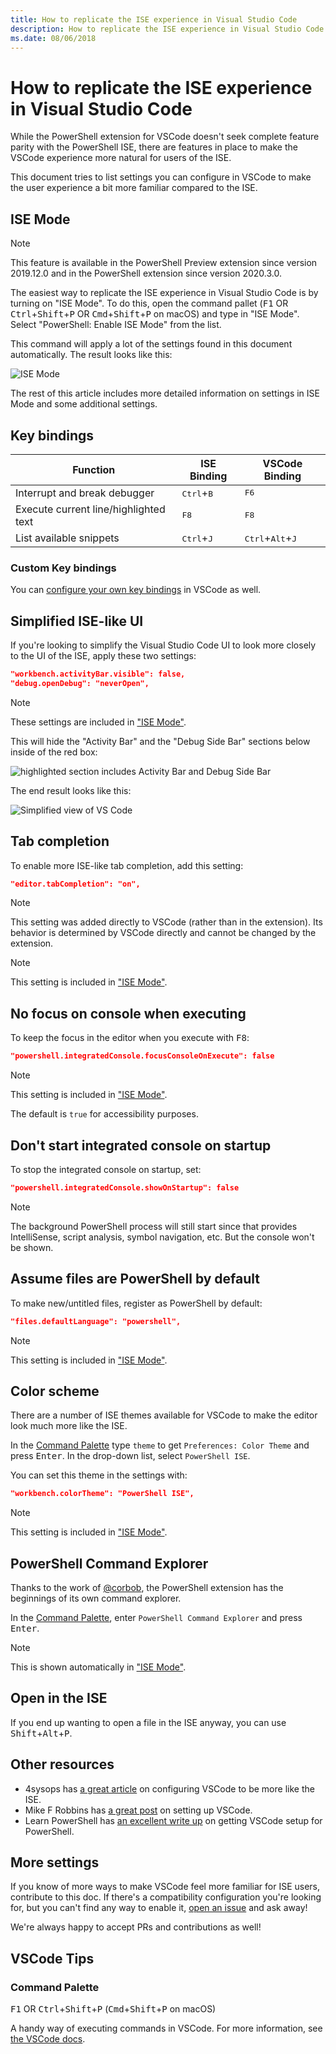 ```yaml
---
title: How to replicate the ISE experience in Visual Studio Code
description: How to replicate the ISE experience in Visual Studio Code
ms.date: 08/06/2018
---
```


# How to replicate the ISE experience in Visual Studio Code

While the PowerShell extension for VSCode doesn't seek
complete feature parity with the PowerShell ISE,
there are features in place to make the VSCode experience more natural
for users of the ISE.

This document tries to list settings you can configure in VSCode
to make the user experience a bit more familiar compared to the ISE.

## ISE Mode

> [!NOTE]
> This feature is available in the PowerShell Preview extension since version 2019.12.0
> and in the PowerShell extension since version 2020.3.0.

The easiest way to replicate the ISE experience in Visual Studio Code is by turning on "ISE Mode".
To do this, open the command pallet (<kbd>F1</kbd> OR <kbd>Ctrl</kbd>+<kbd>Shift</kbd>+<kbd>P</kbd> OR
<kbd>Cmd</kbd>+<kbd>Shift</kbd>+<kbd>P</kbd> on macOS) and type in "ISE Mode".
Select "PowerShell: Enable ISE Mode" from the list.

This command will apply a lot of the settings found in this document automatically.
The result looks like this:

![ISE Mode](media/How-To-Replicate-the-ISE-Experience-In-VSCode/3-ise-mode.png)

The rest of this article includes more detailed information on settings in ISE Mode and
some additional settings.

## Key bindings

| Function                              | ISE Binding                  | VSCode Binding                              |
| ----------------                      | -----------                  | --------------                              |
| Interrupt and break debugger          | <kbd>Ctrl</kbd>+<kbd>B</kbd> | <kbd>F6</kbd>                               |
| Execute current line/highlighted text | <kbd>F8</kbd>                | <kbd>F8</kbd>                               |
| List available snippets               | <kbd>Ctrl</kbd>+<kbd>J</kbd> | <kbd>Ctrl</kbd>+<kbd>Alt</kbd>+<kbd>J</kbd> |

### Custom Key bindings

You can [configure your own key bindings](https://code.visualstudio.com/docs/getstarted/keybindings#_custom-keybindings-for-refactorings)
in VSCode as well.

## Simplified ISE-like UI

If you're looking to simplify the Visual Studio Code UI to look more closely to the UI of the ISE, apply these two settings:

```json
"workbench.activityBar.visible": false,
"debug.openDebug": "neverOpen",
```

> [!NOTE]
> These settings are included in ["ISE Mode"](#ise-mode).

This will hide the "Activity Bar" and the "Debug Side Bar" sections below inside of the red box:

![highlighted section includes Activity Bar and Debug Side Bar](media/How-To-Replicate-the-ISE-Experience-In-VSCode/1-highlighted-sidebar.png)

The end result looks like this:

![Simplified view of VS Code](media/How-To-Replicate-the-ISE-Experience-In-VSCode/2-simplified-ui.png)

## Tab completion

To enable more ISE-like tab completion, add this setting:

```json
"editor.tabCompletion": "on",
```

> [!NOTE]
> This setting was added directly to VSCode (rather than in the extension). Its behavior is determined by VSCode directly and cannot be changed by the extension.

> [!NOTE]
> This setting is included in ["ISE Mode"](#ise-mode).

## No focus on console when executing

To keep the focus in the editor when you execute with <kbd>F8</kbd>:

```json
"powershell.integratedConsole.focusConsoleOnExecute": false
```

> [!NOTE]
> This setting is included in ["ISE Mode"](#ise-mode).

The default is `true` for accessibility purposes.

## Don't start integrated console on startup

To stop the integrated console on startup, set:

```json
"powershell.integratedConsole.showOnStartup": false
```

> [!NOTE]
> The background PowerShell process will still start since that provides IntelliSense, script analysis, symbol navigation, etc.
But the console won't be shown.

## Assume files are PowerShell by default

To make new/untitled files, register as PowerShell by default:

```json
"files.defaultLanguage": "powershell",
```

> [!NOTE]
> This setting is included in ["ISE Mode"](#ise-mode).

## Color scheme

There are a number of ISE themes available for VSCode
to make the editor look much more like the ISE.

In the [Command Palette]
type `theme` to get `Preferences: Color Theme` and press <kbd>Enter</kbd>.
In the drop-down list, select `PowerShell ISE`.

You can set this theme in the settings with:

```json
"workbench.colorTheme": "PowerShell ISE",
```

> [!NOTE]
> This setting is included in ["ISE Mode"](#ise-mode).

## PowerShell Command Explorer

Thanks to the work of [@corbob](https://github.com/corbob),
the PowerShell extension has the beginnings of its own command explorer.

In the [Command Palette],
enter `PowerShell Command Explorer` and press <kbd>Enter</kbd>.

> [!NOTE]
> This is shown automatically in ["ISE Mode"](#ise-mode).

## Open in the ISE

If you end up wanting to open a file in the ISE anyway,
you can use <kbd>Shift</kbd>+<kbd>Alt</kbd>+<kbd>P</kbd>.

## Other resources

- 4sysops has [a great article](https://4sysops.com/archives/make-visual-studio-code-look-and-behave-like-powershell-ise/)
  on configuring VSCode to be more like the ISE.
- Mike F Robbins has [a great post](https://mikefrobbins.com/2017/08/24/how-to-install-visual-studio-code-and-configure-it-as-a-replacement-for-the-powershell-ise/) on setting up VSCode.
- Learn PowerShell has [an excellent write up](https://www.learnpwsh.com/setup-vs-code-for-powershell/)
  on getting VSCode setup for PowerShell.

## More settings

If you know of more ways to make VSCode feel more familiar
for ISE users, contribute to this doc.
If there's a compatibility configuration you're looking for,
but you can't find any way to enable it, [open an issue](https://github.com/PowerShell/vscode-powershell/issues/new/choose)
and ask away!

We're always happy to accept PRs and contributions as well!

## VSCode Tips

### Command Palette

<kbd>F1</kbd> OR <kbd>Ctrl</kbd>+<kbd>Shift</kbd>+<kbd>P</kbd>
(<kbd>Cmd</kbd>+<kbd>Shift</kbd>+<kbd>P</kbd> on macOS)

A handy way of executing commands in VSCode.
For more information, see [the VSCode docs](https://code.visualstudio.com/docs/getstarted/userinterface#_command-palette).

[Command Palette]: #command-palette
